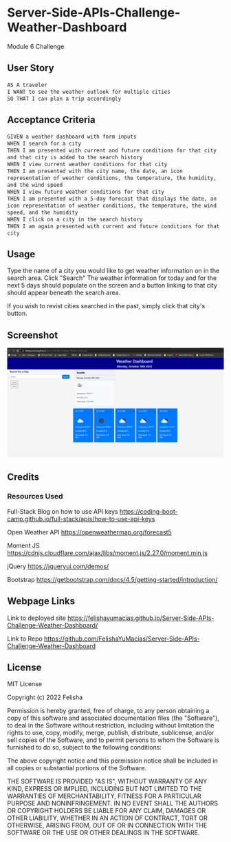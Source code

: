 # Server-Side-APIs-Challenge-Weather-Dashboard
Module 6 Challenge

## User Story

```
AS A traveler
I WANT to see the weather outlook for multiple cities
SO THAT I can plan a trip accordingly
```

## Acceptance Criteria

```
GIVEN a weather dashboard with form inputs
WHEN I search for a city
THEN I am presented with current and future conditions for that city and that city is added to the search history
WHEN I view current weather conditions for that city
THEN I am presented with the city name, the date, an icon representation of weather conditions, the temperature, the humidity, and the wind speed
WHEN I view future weather conditions for that city
THEN I am presented with a 5-day forecast that displays the date, an icon representation of weather conditions, the temperature, the wind speed, and the humidity
WHEN I click on a city in the search history
THEN I am again presented with current and future conditions for that city
```

## Usage

Type the name of a city you would like to get weather information on in the search area. Click "Search"
The weather information for today and for the next 5 days should populate on the screen and a button linking to that city should appear beneath the search area.

If you wish to revist cities searched in the past, simply click that city's button.

## Screenshot

![Screenshot](Screenshot.png)

## Credits

### Resources Used

Full-Stack Blog on how to use API keys
https://coding-boot-camp.github.io/full-stack/apis/how-to-use-api-keys

Open Weather API
https://openweathermap.org/forecast5

Moment JS
https://cdnjs.cloudflare.com/ajax/libs/moment.js/2.27.0/moment.min.js

jQuery
https://jqueryui.com/demos/

Bootstrap
https://getbootstrap.com/docs/4.5/getting-started/introduction/

## Webpage Links

Link to deployed site
https://felishayumacias.github.io/Server-Side-APIs-Challenge-Weather-Dashboard/

Link to Repo
https://github.com/FelishaYuMacias/Server-Side-APIs-Challenge-Weather-Dashboard

## License

MIT License

Copyright (c) 2022 Felisha

Permission is hereby granted, free of charge, to any person obtaining a copy
of this software and associated documentation files (the "Software"), to deal
in the Software without restriction, including without limitation the rights
to use, copy, modify, merge, publish, distribute, sublicense, and/or sell
copies of the Software, and to permit persons to whom the Software is
furnished to do so, subject to the following conditions:

The above copyright notice and this permission notice shall be included in all
copies or substantial portions of the Software.

THE SOFTWARE IS PROVIDED "AS IS", WITHOUT WARRANTY OF ANY KIND, EXPRESS OR
IMPLIED, INCLUDING BUT NOT LIMITED TO THE WARRANTIES OF MERCHANTABILITY,
FITNESS FOR A PARTICULAR PURPOSE AND NONINFRINGEMENT. IN NO EVENT SHALL THE
AUTHORS OR COPYRIGHT HOLDERS BE LIABLE FOR ANY CLAIM, DAMAGES OR OTHER
LIABILITY, WHETHER IN AN ACTION OF CONTRACT, TORT OR OTHERWISE, ARISING FROM,
OUT OF OR IN CONNECTION WITH THE SOFTWARE OR THE USE OR OTHER DEALINGS IN THE
SOFTWARE.